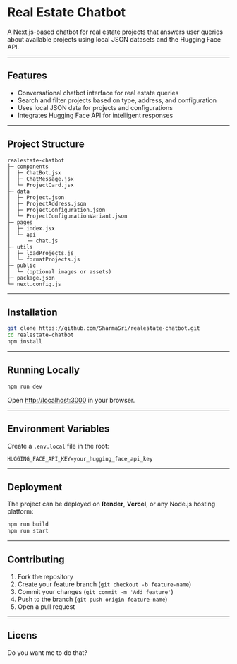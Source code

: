 

# Real Estate Chatbot

A Next.js-based chatbot for real estate projects that answers user queries about available projects using local JSON datasets and the Hugging Face API.

---

## Features

* Conversational chatbot interface for real estate queries
* Search and filter projects based on type, address, and configuration
* Uses local JSON data for projects and configurations
* Integrates Hugging Face API for intelligent responses

---

## Project Structure

```
realestate-chatbot
├─ components
│  ├─ ChatBot.jsx
│  ├─ ChatMessage.jsx
│  └─ ProjectCard.jsx
├─ data
│  ├─ Project.json
│  ├─ ProjectAddress.json
│  ├─ ProjectConfiguration.json
│  └─ ProjectConfigurationVariant.json
├─ pages
│  ├─ index.jsx
│  └─ api
│     └─ chat.js
├─ utils
│  ├─ loadProjects.js
│  └─ formatProjects.js
├─ public
│  └─ (optional images or assets)
├─ package.json
└─ next.config.js
```

---

## Installation

```bash
git clone https://github.com/SharmaSri/realestate-chatbot.git
cd realestate-chatbot
npm install
```

---

## Running Locally

```bash
npm run dev
```

Open [http://localhost:3000](http://localhost:3000) in your browser.

---

## Environment Variables

Create a `.env.local` file in the root:

```
HUGGING_FACE_API_KEY=your_hugging_face_api_key
```

---

## Deployment

The project can be deployed on **Render**, **Vercel**, or any Node.js hosting platform:

```bash
npm run build
npm run start
```


---

## Contributing

1. Fork the repository
2. Create your feature branch (`git checkout -b feature-name`)
3. Commit your changes (`git commit -m 'Add feature'`)
4. Push to the branch (`git push origin feature-name`)
5. Open a pull request

---

## Licens
Do you want me to do that?
